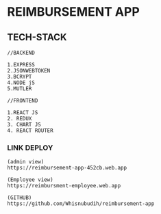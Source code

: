 # REIMBURSEMENT APP



## TECH-STACK
```
//BACKEND

1.EXPRESS
2.JSONWEBTOKEN
3.BCRYPT
4.NODE jS
5.MUTLER

//FRONTEND

1.REACT JS
2. REDUX
3. CHART JS
4. REACT ROUTER

```



### LINK DEPLOY
```
(admin view)
https://reimbursement-app-452cb.web.app

(Employee view)
https://reimbursment-employee.web.app

(GITHUB)
https://github.com/Whisnubudih/reimbursement-app